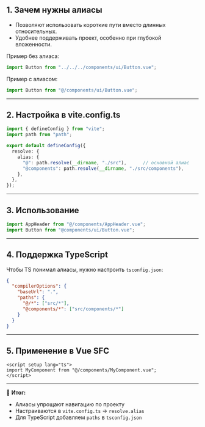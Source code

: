 ## 1. Зачем нужны алиасы
- Позволяют использовать короткие пути вместо длинных относительных.  
- Удобнее поддерживать проект, особенно при глубокой вложенности.  

Пример без алиаса:
```ts
import Button from "../../../components/ui/Button.vue";
```

Пример с алиасом:

```ts
import Button from "@/components/ui/Button.vue";
```

---

## 2. Настройка в vite.config.ts

```ts
import { defineConfig } from "vite";
import path from "path";

export default defineConfig({
  resolve: {
    alias: {
      "@": path.resolve(__dirname, "./src"),      // основной алиас
      "@components": path.resolve(__dirname, "./src/components"),
    },
  },
});
```

---

## 3. Использование

```ts
import AppHeader from "@/components/AppHeader.vue";
import Button from "@components/ui/Button.vue";
```

---

## 4. Поддержка TypeScript

Чтобы TS понимал алиасы, нужно настроить `tsconfig.json`:

```json
{
  "compilerOptions": {
    "baseUrl": ".",
    "paths": {
      "@/*": ["src/*"],
      "@components/*": ["src/components/*"]
    }
  }
}
```

---

## 5. Применение в Vue SFC

```vue
<script setup lang="ts">
import MyComponent from "@/components/MyComponent.vue";
</script>
```

---

🔑 **Итог:**

- Алиасы упрощают навигацию по проекту
- Настраиваются в `vite.config.ts` → `resolve.alias`
- Для TypeScript добавляем `paths` в `tsconfig.json`
